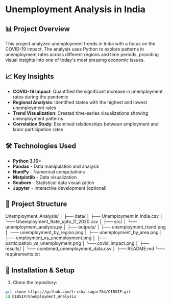 # Unemployment Analysis in India

## 📊 Project Overview
This project analyzes unemployment trends in India with a focus on the COVID-19 impact. The analysis uses Python to explore patterns in unemployment rates across different regions and time periods, providing visual insights into one of today's most pressing economic issues.

## 📈 Key Insights
- **COVID-19 Impact**: Quantified the significant increase in unemployment rates during the pandemic
- **Regional Analysis**: Identified states with the highest and lowest unemployment rates
- **Trend Visualization**: Created time-series visualizations showing unemployment patterns
- **Correlation Study**: Examined relationships between employment and labor participation rates

## 🛠️ Technologies Used
- **Python 3.10+**
- **Pandas** - Data manipulation and analysis
- **NumPy** - Numerical computations
- **Matplotlib** - Data visualization
- **Seaborn** - Statistical data visualization
- **Jupyter** - Interactive development (optional)

## 📁 Project Structure
Unemployment_Analysis/
│
├── data/
│ ├── Unemployment in India.csv
│ └── Unemployment_Rate_upto_11_2020.csv
│
├── src/
│ └── unemployment_analysis.py
│
├── outputs/
│ ├── unemployment_trend.png
│ ├── unemployment_by_region.png
│ ├── unemployment_by_area.png
│ ├── employment_vs_unemployment.png
│ ├── participation_vs_unemployment.png
│ └── covid_impact.png
│
├── results/
│ └── combined_unemployment_data.csv
│
├── README.md
└── requirements.txt


## 🚀 Installation & Setup
1. Clone the repository:
```bash
git clone https://github.com/trisha-sagar764/OIBSIP.git
cd OIBSIP/Unemployment_Analysis

